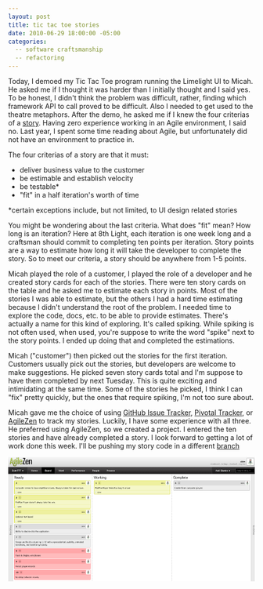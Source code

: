 ```yaml
---
layout: post
title: tic tac toe stories
date: 2010-06-29 18:00:00 -05:00
categories:
  -- software craftsmanship
  -- refactoring
---
```


Today, I demoed my Tic Tac Toe program running the Limelight UI to Micah.  He asked me if I thought it was harder than I initially thought and I said yes.  To be honest, I didn't think the problem was difficult, rather, finding which framework API to call proved to be difficult.  Also I needed to get used to the theatre metaphors.  After the demo, he asked me if I knew the four criterias of a [story](http://www.agilemodeling.com/artifacts/userStory.htm).  Having zero experience working in an Agile environment, I said no.  Last year, I spent some time reading about Agile, but unfortunately did not have an environment to practice in.

The four criterias of a story are that it must:

* deliver business value to the customer
* be estimable and establish velocity
* be testable*
* "fit" in a half iteration's worth of time

\*certain exceptions include, but not limited, to UI design related stories

You might be wondering about the last criteria.  What does "fit" mean?  How long is an iteration?  Here at 8th Light, each iteration is one week long and a craftsman should commit to completing ten points per iteration.  Story points are a way to estimate how long it will take the developer to complete the story.  So to meet our criteria, a story should be anywhere from 1-5 points.

Micah played the role of a customer, I played the role of a developer and he created story cards for each of the stories.  There were ten story cards on the table and he asked me to estimate each story in points.  Most of the stories I was able to estimate, but the others I had a hard time estimating because I didn't understand the root of the problem.  I needed time to explore the code, docs, etc. to be able to provide estimates.  There's actually a name for this kind of exploring.  It's called spiking.  While spiking is not often used, when used, you're suppose to write the word "spike" next to the story points.  I ended up doing that and completed the estimations.

Micah ("customer") then picked out the stories for the first iteration.  Customers usually pick out the stories, but developers are welcome to make suggestions.  He picked seven story cards total and I'm suppose to have them completed by next Tuesday.  This is quite exciting and intimidating at the same time.  Some of the stories he picked, I think I can "fix" pretty quickly, but the ones that require spiking, I'm not too sure about.

Micah gave me the choice of using [GitHub Issue Tracker](http://github.com/blog/411-github-issue-tracker), [Pivotal Tracker](http://www.pivotaltracker.com/), or [AgileZen](http://agilezen.com/) to track my stories.  Luckily, I have some experience with all three.  He preferred using AgileZen, so we created a project.  I entered the ten stories and have already completed a story.  I look forward to getting a lot of work done this week.  I'll be pushing my story code in a different [branch](http://github.com/sl4m/tic_tac_toe_ruby/tree/ll-refactoring)

![AgileZen TTT](/images/agilezen_ttt.png)
